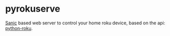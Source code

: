# pyrokuserve
[Sanic](https://github.com/huge-success/sanic) based web server to control your home roku device, based on the api: [python-roku](https://github.com/jcarbaugh/python-roku).



